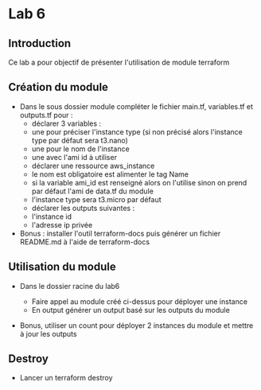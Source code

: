 # Lab 6

## Introduction
Ce lab a pour objectif de présenter l'utilisation de module terraform

## Création du module
 * Dans le sous dossier module compléter le fichier main.tf, variables.tf et outputs.tf pour :
   * déclarer 3 variables :
    * une pour préciser l'instance type (si non précisé alors l'instance type par défaut sera t3.nano)
    * une pour le nom de l'instance
    * une avec l'ami id à utiliser
   * déclarer une ressource aws_instance
    * le nom est obligatoire est alimenter le tag Name
    * si la variable ami_id est renseigné alors on l'utilise sinon on prend par défaut l'ami de data.tf du module
    * l'instance type sera t3.micro par défaut
   * déclarer les outputs suivantes :
    * l'instance id
    * l'adresse ip privée
 * Bonus : installer l'outil terraform-docs puis générer un fichier README.md à l'aide de terraform-docs

## Utilisation du module
 * Dans le dossier racine du lab6
    * Faire appel au module créé ci-dessus pour déployer une instance
    * En output générer un output basé sur les outputs du module

 * Bonus, utiliser un count pour déployer 2 instances du module et mettre à jour les outputs

## Destroy
 * Lancer un terraform destroy
